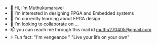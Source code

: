 - 👋 Hi, I’m Muthukumaravel
- 👀 I’m interested in designing FPGA and Embedded systems
- 🌱 I’m currently learning about FPGA design
- 💞️ I’m looking to collaborate on ...
- 📫 you can reach me through this mail id  muthu270405@gmail.com
- ⚡ Fun fact: "I'm vengeance "
   "Live your life on your own"

<!---
Muthu2700405/Muthu2700405 is a ✨ special ✨ repository because its `README.md` (this file) appears on your GitHub profile.
You can click the Preview link to take a look at your changes.
--->
